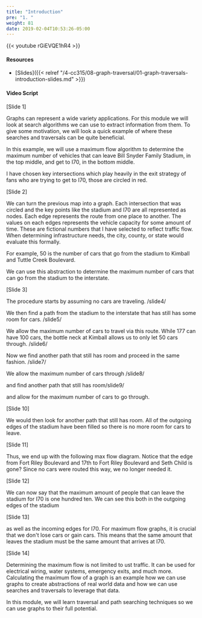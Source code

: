 ```yaml
---
title: "Introduction"
pre: "1. "
weight: 81
date: 2019-02-04T10:53:26-05:00
---
```


{{< youtube rGiEVQE1hR4 >}}

#### Resources
* [Slides]({{< relref "/4-cc315/08-graph-traversal/01-graph-traversals-introduction-slides.md" >}})

#### Video Script

[Slide 1]

Graphs can represent a wide variety applications. For this module we will look at search algorithms we can use to extract information from them. To give some motivation, we will look a quick example of where these searches and traversals can be quite beneficial. 

In this example, we will use a maximum flow algorithm to determine the maximum number of vehicles that can leave Bill Snyder Family Stadium, in the top middle, and get to I70, in the bottom middle. 

I have chosen key intersections which play heavily in the exit strategy of fans who are trying to get to I70, those are circled in red. 

[Slide 2]

We can turn the previous map into a graph. Each intersection that was circled and the key points like the stadium and I70 are all represented as nodes. Each edge represents the route from one place to another. The values on each edges represents the vehicle capacity for some amount of time. These are fictional numbers that I have selected to reflect traffic flow. When determining infrastructure needs, the city, county, or state would evaluate this formally. 

For example, 50 is the number of cars that go from the stadium to Kimball and Tuttle Creek Boulevard.

We can use this abstraction to determine the maximum number of cars that can go from the stadium to the interstate. 


[Slide 3]

The procedure starts by assuming no cars are traveling. /slide4/

We then find a path from the stadium to the interstate that has still has some room for cars. /slide5/

We allow the maximum number of cars to travel via this route. While 177 can have 100 cars, the bottle neck at Kimball allows us to only let 50 cars through. /slide6/

Now we find another path that still has room and proceed in the same fashion. /slide7/

We allow the maximum number of cars through /slide8/

and find another path that still has room/slide9/

and allow for the maximum number of cars to go through.


[Slide 10]

We would then look for another path that still has room. All of the outgoing edges of the stadium have been filled so there is no more room for cars to leave. 

[Slide 11]

Thus, we end up with the following max flow diagram. Notice that the edge from Fort Riley Boulevard and 17th to Fort Riley Boulevard and Seth Child is gone? Since no cars were routed this way, we no longer needed it. 

[Slide 12]

We can now say that the maximum amount of people that can leave the stadium for I70 is one hundred ten. We can see this both in the outgoing edges of the stadium 

[Slide 13]

as well as the incoming edges for I70. For maximum flow graphs, it is crucial that we don't lose cars or gain cars. This means that the same amount that leaves the stadium must be the same amount that arrives at I70. 


[Slide 14]

Determining the maximum flow is not limited to ust traffic. It can be used for electrical wiring, water systems, emergency exits, and much more. Calculating the maximum flow of a graph is an example how we can use graphs to create abstractions of real world data and how we can use searches and traversals to leverage that data. 

In this module, we will learn traversal and path searching techniques so we can use graphs to their full potential. 